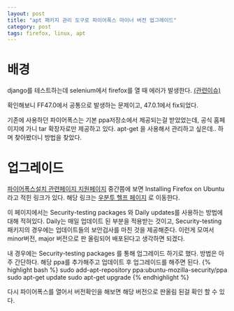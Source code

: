 ```yaml
---
layout: post
title: "apt 패키지 관리 도구로 파이어폭스 마이너 버전 업그레이드"
category: post
tags: firefox, linux, apt
---
```


# 배경

django를 테스트하는데 selenium에서 firefox를 열 때 에러가 발생한다. [(관련이슈)](https://github.com/SeleniumHQ/selenium/issues/2110)

확인해보니 FF47.0에서 공통으로 발생하는 문제이고, 47.0.1에서 fix되었다.

기존에 사용하던 파이어폭스는 기본 ppa저장소에서 제공되는걸 받았었는데, 공식 홈페이지에 가니 tar 확장자로만 제공하고 있다. apt-get 을 사용해서 관리하고 싶은데.. 하며 찾아봤더니 방법을 찾았다.


# 업그레이드

[파이어폭스설치 관련페이지 지원페이지](https://support.mozilla.org/en-US/kb/install-firefox-linux) 중간쯤에 보면 Installing Firefox on Ubuntu 라고 적힌 링크가 있다. 해당 링크는 [우분투 헬프 페이지](https://help.ubuntu.com/community/FirefoxNewVersion)
로 이동한다.

이 페이지에서는 Security-testing packages 와 Daily updates를 사용하는 방법에 대해 적혀있다. Daily는 매일 업데이트 된 부분을 적용받는 것이고, Security-testing 패키지의 경우에는 업데이트들의 보안검사를 마친 것을 제공해준다. 이런게 모여서 minor버전, major 버전으로 판 올림되어 배포된다고 생각하면 되겠다.

내 경우에는 Security-testing packages 를 통해 업그레이드 하기로 했다. 방법은 아주 간단하다. 해당 ppa를 추가해주고 업데이트 후 업그레이드를 해주면 된다.
{% highlight bash %}
sudo add-apt-repository ppa:ubuntu-mozilla-security/ppa
sudo apt-get update
sudo apt-get upgrade
{% endhighlight %}

다시 파이어폭스를 열어서 버전확인을 해보면 해당 버전으로 판올림 된걸 확인 할 수 있다.
